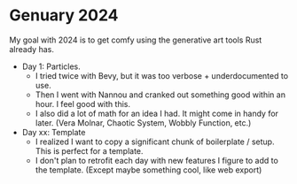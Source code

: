 # Genuary 2024

My goal with 2024 is to get comfy using the generative art tools Rust already has.

- Day 1: Particles.
  - I tried twice with Bevy, but it was too verbose + underdocumented to use.
  - Then I went with Nannou and cranked out something good within an hour. I feel good with this.
  - I also did a lot of math for an idea I had. It might come in handy for later. (Vera Molnar,  Chaotic System, Wobbly Function, etc.)
- Day xx: Template
  - I realized I want to copy a significant chunk of boilerplate / setup. This is perfect for a template.
  - I don't plan to retrofit each day with new features I figure to add to the template. (Except maybe something cool, like web export)
  